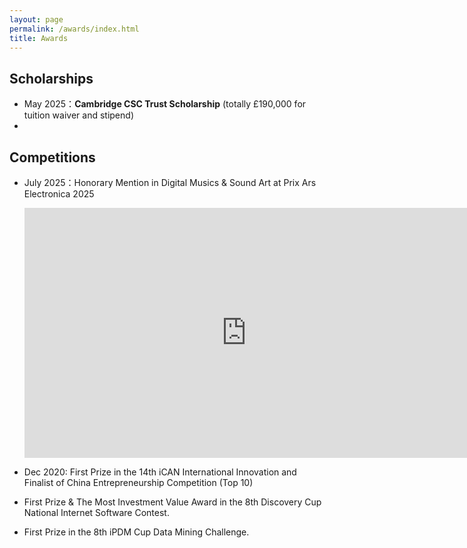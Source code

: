 ```yaml
---
layout: page
permalink: /awards/index.html
title: Awards
---
```


## Scholarships

- May 2025：**Cambridge CSC Trust Scholarship** (totally £190,000 for tuition waiver and stipend)
- 

## Competitions

- July 2025：Honorary Mention in Digital Musics & Sound Art at Prix Ars Electronica 2025
  
  <img title="" src="https://shiyi099.github.io/Billion.github.io/images/publications/Into the Red.png" alt="" data-align="inline">
  
  <iframe width="710" height="400" src="https://www.youtube.com/embed/a0pfoXxqRu0" frameborder="0" allow="accelerometer; autoplay; clipboard-write; encrypted-media; gyroscope; picture-in-picture" allowfullscreen></iframe>

- Dec 2020: First Prize in the 14th iCAN International Innovation and Finalist of China Entrepreneurship Competition (Top 10)
  <img title="" src="https://shiyi099.github.io/Billion.github.io/images/awards/iCAN2020.jpg" alt="" data-align="inline">
  

- First Prize & The Most Investment Value Award in the 8th Discovery Cup National Internet Software Contest.

- First Prize in the 8th iPDM Cup Data Mining Challenge.